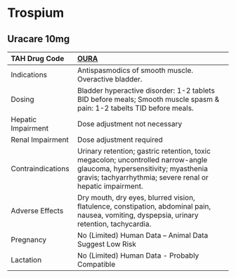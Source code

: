 # Trospium

## Uracare 10mg

| TAH Drug Code      | [**OURA**](https://www.tahsda.org.tw/drugs/hissearch.php?drug_code=OURA)                                                                                                             |
|:-------------------|:-------------------------------------------------------------------------------------------------------------------------------------------------------------------------------------|
| Indications        | Antispasmodics of smooth muscle. Overactive bladder.                                                                                                                                 |
| Dosing             | Bladder hyperactive disorder: 1-2 tablets BID before meals; Smooth muscle spasm & pain: 1-2 tabelts TID before meals.                                                                |
| Hepatic Impairment | Dose adjustment not necessary                                                                                                                                                        |
| Renal Impairment   | Dose adjustment required                                                                                                                                                             |
| Contraindications  | Urinary retention; gastric retention, toxic megacolon; uncontrolled narrow-angle glaucoma, hypersensitivity; myasthenia gravis; tachyarrhythmia; severe renal or hepatic impairment. |
| Adverse Effects    | Dry mouth, dry eyes, blurred vision, flatulence, constipation, abdominal pain, nausea, vomiting, dyspepsia, urinary retention, tachycardia.                                          |
| Pregnancy          | No (Limited) Human Data – Animal Data Suggest Low Risk                                                                                                                               |
| Lactation          | No (Limited) Human Data - Probably Compatible                                                                                                                                        |

